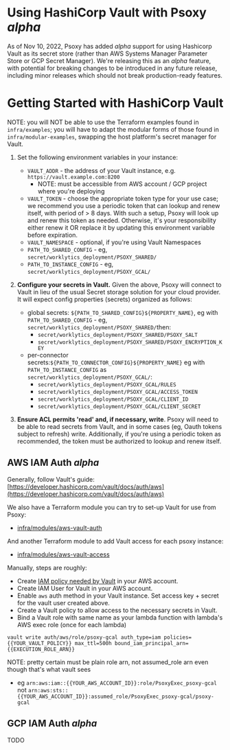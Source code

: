 # Using HashiCorp Vault with Psoxy _alpha_

As of Nov 10, 2022, Psoxy has added _alpha_ support for using Hashicorp Vault as its secret store
(rather than AWS Systems Manager Parameter Store or GCP Secret Manager). We're releasing this as an
_alpha_ feature, with potential for breaking changes to be introduced in any future release,
including minor releases which should not break production-ready features.

# Getting Started with HashiCorp Vault

NOTE: you will NOT be able to use the Terraform examples found in `infra/examples`; you will have to
adapt the modular forms of those found in `infra/modular-examples`, swapping the host platform's
secret manager for Vault.

1. Set the following environment variables in your instance:

   - `VAULT_ADDR` - the address of your Vault instance, e.g. `https://vault.example.com:8200`
     - NOTE: must be accessible from AWS account / GCP project where you're deploying
   - `VAULT_TOKEN` - choose the appropriate token type for your use case; we recommend you use a
     periodic token that can lookup and renew itself, with period of > 8 days. With such a setup,
     Psoxy will look up and renew this token as needed. Otherwise, it's your responsibility either
     renew it OR replace it by updating this environment variable before expiration.
   - `VAULT_NAMESPACE` - optional, if you're using Vault Namespaces
   - `PATH_TO_SHARED_CONFIG` - eg, `secret/worklytics_deployment/PSOXY_SHARED/`
   - `PATH_TO_INSTANCE_CONFIG` - eg, `secret/worklytics_deployment/PSOXY_GCAL/`

2. **Configure your secrets in Vault.** Given the above, Psoxy will connect to Vault in lieu of the
   usual Secret storage solution for your cloud provider. It will expect config properties (secrets)
   organized as follows:

   - global secrets: `${PATH_TO_SHARED_CONFIG}${PROPERTY_NAME}`, eg with `PATH_TO_SHARED_CONFIG` -
     eg, `secret/worklytics_deployment/PSOXY_SHARED/`then:
     - `secret/worklytics_deployment/PSOXY_SHARED/PSOXY_SALT`
     - `secret/worklytics_deployment/PSOXY_SHARED/PSOXY_ENCRYPTION_KEY`
   - per-connector secrets:`${PATH_TO_CONNECTOR_CONFIG}${PROPERTY_NAME}` eg with
     `PATH_TO_INSTANCE_CONFIG` as `secret/worklytics_deployment/PSOXY_GCAL/`:
     - `secret/worklytics_deployment/PSOXY_GCAL/RULES`
     - `secret/worklytics_deployment/PSOXY_GCAL/ACCESS_TOKEN`
     - `secret/worklytics_deployment/PSOXY_GCAL/CLIENT_ID`
     - `secret/worklytics_deployment/PSOXY_GCAL/CLIENT_SECRET`

3. **Ensure ACL permits 'read' and, if necessary, write**. Psoxy will need to be able to read
   secrets from Vault, and in some cases (eg, Oauth tokens subject to refresh) write. Additionally,
   if you're using a periodic token as recommended, the token must be authorized to lookup and renew
   itself.

## AWS IAM Auth _alpha_

Generally, follow Vault's guide:
[https://developer.hashicorp.com/vault/docs/auth/aws](https://developer.hashicorp.com/vault/docs/auth/aws)

We also have a Terraform module you can try to set-up Vault for use from Psoxy:

- [infra/modules/aws-vault-auth](../../../infra/modules/aws-vault-auth)

And another Terraform module to add Vault access for each psoxy instance:

- [infra/modules/aws-vault-access](../../../infra/modules/aws-vault-access)

Manually, steps are roughly:

- Create
  [IAM policy needed by Vault](https://developer.hashicorp.com/vault/docs/auth/aws#recommended-vault-iam-policy)
  in your AWS account.
- Create IAM User for Vault in your AWS account.
- Enable `aws` auth method in your Vault instance. Set access key + secret for the vault user
  created above.
- Create a Vault policy to allow access to the necessary secrets in Vault.
- Bind a Vault role with same name as your lambda function with lambda's AWS exec role (once for
  each lambda)

```shell
vault write auth/aws/role/psoxy-gcal auth_type=iam policies={{YOUR_VAULT_POLICY}} max_ttl=500h bound_iam_principal_arn={{EXECUTION_ROLE_ARN}}
```

NOTE: pretty certain must be plain role arn, not assumed_role arn even though that's what vault sees

- eg `arn:aws:iam::{{YOUR_AWS_ACCOUNT_ID}}:role/PsoxyExec_psoxy-gcal` not
  `arn:aws:sts::{{YOUR_AWS_ACCOUNT_ID}}:assumed_role/PsoxyExec_psoxy-gcal/psoxy-gcal`

## GCP IAM Auth _alpha_

TODO
